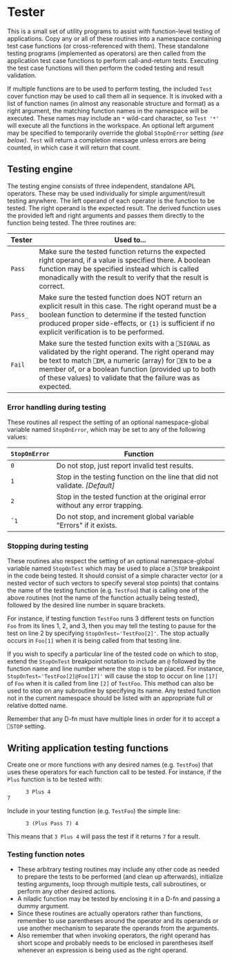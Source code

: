 # Tester

This is a small set of utility programs to assist with function-level testing of applications.  Copy any or all of these routines into a namespace containing test case functions (or cross-referenced with them).  These standalone testing programs (implemented as operators) are then called from the application test case functions to perform call-and-return tests.  Executing the test case functions will then perform the coded testing and result validation.

If multiple functions are to be used to perform testing, the included `Test` cover function may be used to call them all in sequence.  It is invoked with a list of function names (in almost any reasonable structure and format) as a right argument, the matching function names in the namespace will be executed.  These names may include an `*` wild-card character, so `Test '*'` will execute all the functions in the workspace.  An optional left argument may be specified to temporarily override the global `StopOnError` setting _(see below)_.  `Test` will return a completion message unless errors are being counted, in which case it will return that count.

## Testing engine

The testing engine consists of three independent, standalone APL operators.  These may be used individually for simple argument/result testing anywhere.  The left operand of each operator is the function to be tested.  The right operand is the expected result.  The derived function uses the provided left and right arguments and passes them directly to the function being tested.  The three routines are:

Tester | Used to...
------ | ----------
`Pass` | Make sure the tested function returns the expected right operand, if a value is specified there.  A boolean function may be specified instead which is called monadically with the result to verify that the result is correct.
`Pass_` | Make sure the tested function does NOT return an explicit result in this case.  The right operand must be a boolean function to determine if the tested function produced proper side-effects, or `{1}` is sufficient if no explicit verification is to be performed.
`Fail` | Make sure the tested function exits with a `⎕SIGNAL` as validated by the right operand.  The right operand may be text to match `⎕DM`, a numeric (array) for `⎕EN` to be a member of, or a boolean function (provided up to both of these values) to validate that the failure was as expected.

### Error handling during testing

These routines all respect the setting of an optional namespace-global variable named `StopOnError`, which may be set to any of the following values:

`StopOnError` | Function
---- | ----------
`0` | Do not stop, just report invalid test results.
`1` | Stop in the testing function on the line that did not validate. _\[Default\]_
`2` | Stop in the tested function at the original error without any error trapping.
`¯1` | Do not stop, and increment global variable "Errors" if it exists.

### Stopping during testing

These routines also respect the setting of an optional namespace-global variable named `StopOnTest` which may be used to place a `⎕STOP` breakpoint in the code being tested.  It should consist of a simple character vector (or a nested vector of such vectors to specify several stop points) that contains the name of the testing function (e.g. `TestFoo`) that is calling one of the above routines (not the name of the function actually being tested), followed by the desired line number in square brackets.

For instance, if testing function `TestFoo` runs 3 different tests on function `Foo` from its lines 1, 2, and 3, then you may tell the testing to pause for the test on line 2 by specifying `StopOnTest←'TestFoo[2]'`.  The stop actually occurs in `Foo[1]` when it is being called from that testing line.

If you wish to specify a particular line of the tested code on which to stop, extend the `StopOnTest` breakpoint notation to include an `@` followed by the function name and line number where the stop is to be placed.  For instance, `StopOnTest←'TestFoo[2]@Foo[17]'` will cause the stop to occur on line `[17]` of `Foo` when it is called from line `[2]` of `TestFoo`.  This method can also be used to stop on any subroutine by specifying its name.  Any tested function not in the current namespace should be listed with an appropriate full or relative dotted name.

Remember that any D-fn must have multiple lines in order for it to accept a `⎕STOP` setting.

## Writing application testing functions
Create one or more functions with any desired names (e.g. `TestFoo`) that uses these operators for each function call to be tested.  For instance, if the `Plus` function is to be tested with:
```
      3 Plus 4
7
```
Include in your testing function (e.g. `TestFoo`) the simple line:
```
      3 (Plus Pass 7) 4
```
This means that `3 Plus 4` will pass the test if it returns `7` for a result.

### Testing function notes
* These arbitrary testing routines may include any other code as needed to prepare the tests to be performed (and clean up afterwards), initialize testing arguments, loop through multiple tests, call subroutines, or perform any other desired actions.
* A niladic function may be tested by enclosing it in a D-fn and passing a dummy argument.
* Since these routines are actually operators rather than functions, remember to use parentheses around the operator and its operands or use another mechanism to separate the operands from the arguments.
* Also remember that when invoking operators, the right operand has short scope and probably needs to be enclosed in parentheses itself whenever an expression is being used as the right operand.
